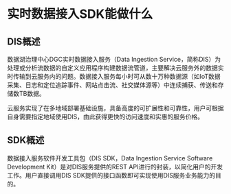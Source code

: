 # 实时数据接入SDK能做什么<a name="dgc_06_0001"></a>

## DIS概述<a name="zh-cn_topic_0080205357_section55124180"></a>

数据湖治理中心DGC实时数据接入服务（Data Ingestion Service，简称DIS）为处理或分析流数据的自定义应用程序构建数据流管道，主要解决云服务外的数据实时传输到云服务内的问题。数据接入服务每小时可从数十万种数据源（如IoT数据采集、日志和定位追踪事件、网站点击流、社交媒体源等）中连续捕获、传送和存储数TB数据。

云服务实现了在多地域部署基础设施，具备高度的可扩展性和可靠性，用户可根据自身需要指定地域使用DIS，由此获得更快的访问速度和实惠的服务价格。

## SDK概述<a name="zh-cn_topic_0080205357_section26355580"></a>

数据接入服务软件开发工具包（DIS SDK，Data Ingestion Service Software Development Kit）是对DIS服务提供的REST API进行的封装，以简化用户的开发工作。用户直接调用DIS SDK提供的接口函数即可实现使用DIS服务业务能力的目的。


